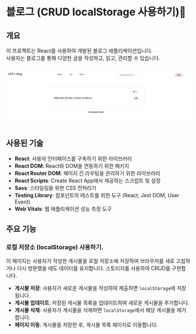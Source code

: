 # 블로그 (CRUD localStorage 사용하기)📂

## 개요

이 프로젝트는 React를 사용하여 개발된 블로그 애플리케이션입니다.  
사용자는 블로그를 통해 다양한 글을 작성하고, 읽고, 관리할 수 있습니다.

![alt text](image.png)

## 사용된 기술

- **React**: 사용자 인터페이스를 구축하기 위한 라이브러리
- **React DOM**: React와 DOM을 연동하기 위한 패키지
- **React Router DOM**: 페이지 간 라우팅을 관리하기 위한 라이브러리
- **React Scripts**: Create React App에서 제공하는 스크립트 및 설정
- **Sass**: 스타일링을 위한 CSS 전처리기
- **Testing Library**: 컴포넌트의 테스트를 위한 도구 (React, Jest DOM, User Event)
- **Web Vitals**: 웹 애플리케이션 성능 측정 도구

## 주요 기능

### 로컬 저장소 (localStorage) 사용하기.

이 페이지는 사용자가 작성한 게시물을 로컬 저장소에 저장하여 브라우저를 새로 고침하거나 다시 방문했을 때도 데이터를 유지합니다. 스토리지를 사용하여 CRUD를 구현합니다.

- **게시물 저장**: 사용자가 새로운 게시물을 작성하여 제출하면 `localStorage`에 저장됩니다.
- **게시물 업데이트**: 저장된 게시물 목록을 업데이트하여 새로운 게시물을 추가합니다.
- **게시물 삭제**: 사용자가 게시물을 삭제하면 `localStorage`에서 해당 게시물을 제거합니다.
- **페이지 이동**: 게시물을 저장한 후, 게시물 목록 페이지로 이동합니다.
